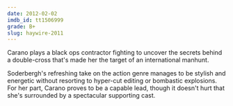 ```yaml
---
date: 2012-02-02
imdb_id: tt1506999
grade: B+
slug: haywire-2011
---
```


Carano plays a black ops contractor fighting to uncover the secrets behind a double-cross that's made her the target of an international manhunt.

Soderbergh's refreshing take on the action genre manages to be stylish and energetic without resorting to hyper-cut editing or bombastic explosions. For her part, Carano proves to be a capable lead, though it doesn't hurt that she's surrounded by a spectacular supporting cast.
